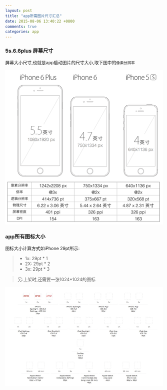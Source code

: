 ```yaml
---
layout: post
title: "app所需图片尺寸汇总"
date: 2015-08-06 13:40:22 +0800
comments: true
categories: app
---
```


### 5s.6.6plus 屏幕尺寸

屏幕大小尺寸,也就是app启动图片的尺寸大小,取下图中的`像素分辨率`

![app所有尺寸](/imagesWithBlog/appPx-4-5-6.png)


### app所有图标大小


图标大小计算方式如iPhone 29pt所示:

> * 1x: 29pt * 1
> * 2X: 29pt * 2
> * 3x: 29pt * 3

> 另:上架时,还需要一张1024*1024的图标

![图标](/imagesWithBlog/7DBF2E52-92DB-4F21-9EBE-4661C78194F6.jpeg)